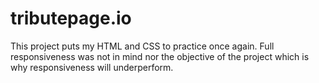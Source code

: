 # tributepage.io
This project puts my HTML and CSS to practice once again. Full responsiveness was not in mind nor the objective of the project which is why responsiveness will underperform.

